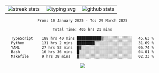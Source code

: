 <div align="center">
  <table style="border: none;" border="0" cellspacing="0" cellpadding="0">
    <tr>
      <td align="center" width="33%">
        <img src="https://github-readme-streak-stats.herokuapp.com/?user=kurtismassey&theme=tokyonight&hide_border=true" alt="streak stats" />
      </td>
      <td align="center" width="33%">
        <img src="https://readme-typing-svg.herokuapp.com/?font=Fira+Code&weight=600&size=15&duration=4000&pause=1000&color=00FF00&center=true&vCenter=true&random=false&width=150&lines=Hey%2C+I%27m+Kurtis!" alt="typing svg" />
      </td>
      <td align="center" width="33%">
        <img src="https://github-readme-stats.vercel.app/api?username=kurtismassey&show_icons=true&theme=tokyonight&hide_title=true" alt="github stats" />
      </td>
    </tr>
  </table>
</div>
<div align="center">

<!--START_SECTION:waka-->

```txt
From: 10 January 2025 - To: 29 March 2025

Total Time: 405 hrs 21 mins

TypeScript    188 hrs 40 mins ███████████▒░░░░░░░░░░░░░   45.63 %
Python        131 hrs 2 mins  ████████░░░░░░░░░░░░░░░░░   31.69 %
YAML          27 hrs 52 mins  █▓░░░░░░░░░░░░░░░░░░░░░░░   06.74 %
Bash          16 hrs 36 mins  █░░░░░░░░░░░░░░░░░░░░░░░░   04.01 %
Makefile      9 hrs 38 mins   ▓░░░░░░░░░░░░░░░░░░░░░░░░   02.33 %
```

<!--END_SECTION:waka-->

  <img src="https://github-readme-activity-graph.vercel.app/graph?username=kurtismassey&theme=tokyo-night&hide_border=true&custom_title=Contribution%20Graph" />

</div>